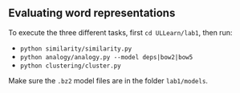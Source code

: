 ## Evaluating word representations

To execute the three different tasks, first `cd ULLearn/lab1`, then run:

- `python similarity/similarity.py`
- `python analogy/analogy.py --model deps|bow2|bow5`
- `python clustering/cluster.py`

Make sure the `.bz2` model files are in the folder `lab1/models`.
